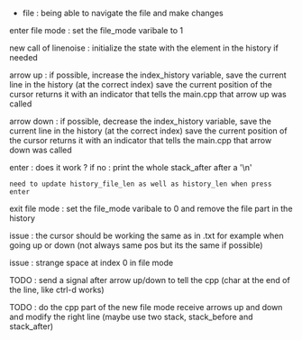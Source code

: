 

- file : being able to navigate the file and make changes

enter file mode : set the file_mode varibale to 1 

new call of linenoise : initialize the state with the element in the history if needed

arrow up : 
    if possible, increase the index_history variable,
        save the current line in the history (at the correct index)
        save the current position of the cursor
        returns it with an indicator that tells the main.cpp that arrow up was called  


arrow down :
    if possible, decrease the index_history variable,
        save the current line in the history (at the correct index)
        save the current position of the cursor
        returns it with an indicator that tells the main.cpp that arrow down was called

 
enter : 
    does it work ?
    if no : print the whole stack_after after a '\n'

    need to update history_file_len as well as history_len when press enter

exit file mode : set the file_mode varibale to 0 and remove the file part in the history


issue : the cursor should be working the same as in .txt for example when going up or down (not always same pos but its the same if possible)


issue : strange space at index 0 in file mode


TODO : send a signal after arrow up/down to tell the cpp (char at the end of the line, like ctrl-d works)

TODO : do the cpp part of the new file mode 
    receive arrows up and down and modify the right line
    (maybe use two stack, stack_before and stack_after)